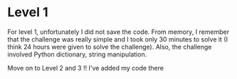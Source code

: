 # Level 1

For level 1, unfortunately I did not save the code. From memory, I remember that the challenge was really simple and I took only 30 minutes to solve it (I think 24 hours were given to solve the challenge). Also, the challenge involved Python dictionary, string manipulation. 

Move on to Level 2 and 3 !! I've added my code there